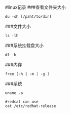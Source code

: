 #linux记录
###查看文件夹大小
```
du -sh [/paht/to/dir]
```
###文件大小
```
ls -lh
```
###系统挂载盘大小
```
df -h
```
###内存 
```
free [-h | -m | -g ]
```
###系统
```
uname -a

#redcat can use
cat /etc/redhat-release
```